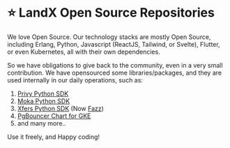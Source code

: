 # ⭐️ LandX Open Source Repositories

We love Open Source. Our technology stacks are mostly Open Source, including Erlang, Python, Javascript (ReactJS, Tailwind, or Svelte), Flutter, or even Kubernetes, all with their own dependencies.

So we have obligations to give back to the community, even in a very small contribution. We have opensourced some libraries/packages, and they are used internally in our daily operations, such as:

1. [Privy Python SDK](https://github.com/landx-id/privy-python-sdk)
2. [Moka Python SDK](https://github.com/landx-id/moka-python-sdk)
3. [Xfers Python SDK](https://github.com/landx-id/xfers-python-sdk) (Now [Fazz](https://fazz.com/))
4. [PgBouncer Chart for GKE](https://github.com/landx-id/pgbouncer-chart-gke)
5. and many more..

Use it freely, and Happy coding! 
